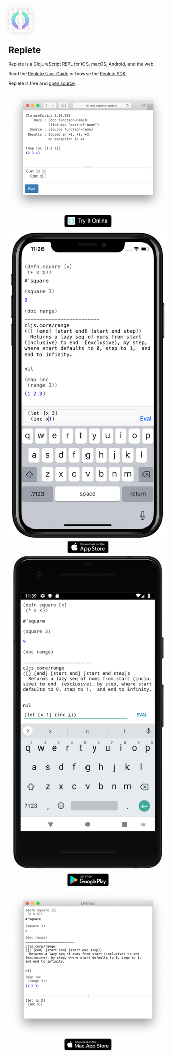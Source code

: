 <img src="img/replete_icon.svg" 
  style="display:block; width: 76px; height: 76px; box-shadow: 0 2px 16px rgba(0,0,0,0.1); border-radius: 13px;"/>

# Replete

Replete is a ClojureScript REPL for iOS, macOS, Android, and the web.

Read the [Replete User Guide](guide.html) or browse the [Replete SDK](sdk.html).

Replete is free and [open source](https://github.com/replete-repl/).

<div style="display:flex; text-align:center; flex-direction:column; align-items:center; justify-content:center; margin-top: 20; margin-bottom: 30;">
<a href="https://repl.replete-web.io">
<img src="img/replete_web.png" style="height:380; margin-bottom:-10;">
<img alt="Try It Online" src="img/replete_web.svg" width="150">
</a>
</div>

<main style="max-width: 800px; margin: 5px auto 0; display:flex; align-items: flex-start; justify-content:center; flex:1; flex-wrap: wrap">

<div style="display:flex; text-align:center; flex-direction:column; align-items:center; justify-content:center">
<img src="img/replete_ios.png" style="margin: 20; height:400">
<a href="https://itunes.apple.com/us/app/replete/id1013465639?ls=1&mt=8" style="margin: 20">
  <img alt="Download on the App Store" src="img/app_store.svg" width="130">
</a>
</div>

<div style="display:flex; text-align:center; flex-direction:column; align-items:center; justify-content:center">
<img src="img/replete_android.png" style="margin: 20; height:400"/>

<a href="https://play.google.com/store/apps/details?id=com.fikesfarm.Replete">
  <img alt="Get it on Google Play" src="img/google_play.png" width="150">
</a>
</div>

<div style="display:flex; text-align:center; flex-direction:column; align-items:center; justify-content:center">
<img src="img/replete_macos.png" style="margin: 10; height:450">
<a href="https://itunes.apple.com/WebObjects/MZStore.woa/wa/viewSoftware?id=1462595603&mt=12" style="margin-top: -20">
  <img alt="Download on the Mac App Store" src="img/mas.svg" width="150">
</a>
</div>

</main>

